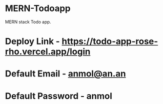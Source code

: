 # MERN-Todoapp
MERN stack Todo app.

# Deploy Link - https://todo-app-rose-rho.vercel.app/login
# Default Email - anmol@an.an 
# Default Password - anmol
